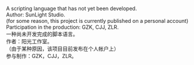 A scripting language that has not yet been developed. <br>
Author: SunLight Studio. <br>
(for some reason, this project is currently published on a personal account) <br>
Participation in the production: GZK, CJJ, ZLR.<br>
一种尚未开发完成的脚本语言。<br>
作者：阳光工作室。<br>
（由于某种原因，该项目目前发布在个人帐户上）<br>
参与制作：GZK，CJJ，ZLR。<br>
